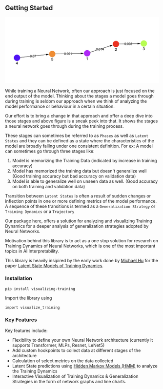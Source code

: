 ## Getting Started

![base image](../assets/training_dynamic_base_image.png)

While training a Neural Network, often our approach is just focused on the end output of the model. Thinking about the stages a model goes through during training is seldom our approach when we think of analyzing the model performance or behaviour in a certain situation.

Our effort is to bring a change in that approach and offer a deep dive into those stages and above figure is a sneak peek into that. It shows the stages a neural network goes through during the training process.

These stages can sometimes be referred to as `Phases` as well as `Latent States` and they can be defined as a state where the characteristics of the model are broadly falling under one consistent definition. For ex: A model can sometimes go through three stages like:

1. Model is memorizing the Training Data (indicated by increase in training accuracy)
2. Model has memorized the training data but doesn't generalize well (Good training accuracy but bad accuracy on validation data)
3. Model is able to generalize well on unseen data as well. (Good accuracy on both training and validation data)

Transition between `Latent States` is often a result of sudden changes or inflection points in one or more defining metrics of the model performance. A sequence of these transitions is termed as a `Generalization Strategy` or `Training Dynamics` or a `Trajectory`

Our package here, offers a solution for analyzing and visualizing Training Dynamics for a deeper analysis of generalization strategies adopted by Neural Networks.

<!-- We recommend to start with the [main demo]() to learn how the library works and how to use its features. -->

Motivation behind this library is to act as a one stop solution for research on Training Dynamics of Neural Networks, which is one of the most important topics in AI Interpretability.

This library is heavily insipired by the early work done by [Michael Hu](https://michahu.github.io/) for the paper [Latent State Models of Training Dynamics](https://arxiv.org/abs/2308.09543).

### Installation

```
pip install visualizing-training
```

Import the library using

```
import visualize_training
```

### Key Features

Key features include:

- Flexibility to define your own Neural Network architecture (currently it supports Transformer, MLPs, Resnet, LeNet5)
- Add custom hookpoints to collect data at different stages of the architecture
- Calculation of select metrics on the data collected
- Latent State predictions using [Hidden Markov Models (HMM)](https://en.wikipedia.org/wiki/Hidden_Markov_model) to analyze the Training Dynamics
- Interactive Visualization of Training Dynamics & Generalization Strategies in the form of network graphs and line charts.
